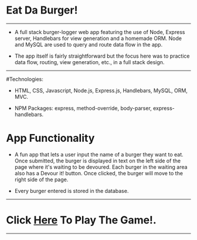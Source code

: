 # Eat Da Burger!
<hr>

* A full stack burger-logger web app featuring the use of Node, Express server, Handlebars for view generation and a homemade ORM. Node and MySQL are used to query and route data flow in the app. 

* The app itself is fairly straightforward but the focus here was to practice data flow, routing, view generation, etc., in a full stack design.

<hr>

#Technologies:

* HTML, CSS, Javascript, Node.js, Express.js, Handlebars, MySQL, ORM, MVC.

* NPM Packages: express, method-override, body-parser, express-handlebars.

# App Functionality

* A fun app that lets a user input the name of a burger they want to eat.
Once submitted, the burger is displayed in text on the left side of the page where it's waiting to be devoured.
Each burger in the waiting area also has a Devour it! button. Once clicked, the burger will move to the right side of the page.

* Every burger entered is stored in the database.
<hr>

# Click <a href="https://blooming-caverns-56635.herokuapp.com/index">Here</a> To Play The Game!.
<hr>